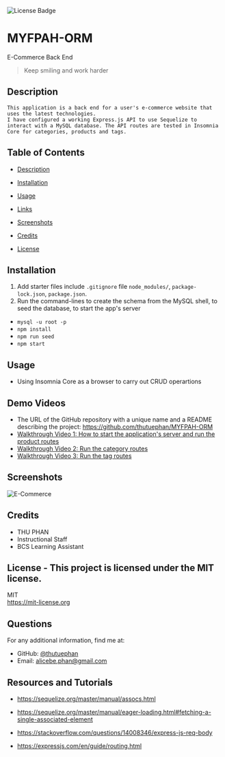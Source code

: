 ![License Badge](https://img.shields.io/badge/license-MIT-green.svg)

# MYFPAH-ORM
E-Commerce Back End
  > Keep smiling and work harder
  
## Description
    This application is a back end for a user's e-commerce website that uses the latest technologies. 
    I have configured a working Express.js API to use Sequelize to interact with a MySQL database. The API routes are tested in Insomnia Core for categories, products and tags.
    
    
    
## Table of Contents
  - [Description](#)
  - [Installation](#installation)
  - [Usage](#usage)
  - [Links](#links)
  - [Screenshots](#screenshots)
  - [Credits](#credits)
  
  - [License](#license)

## Installation
  1. Add starter files include `.gitignore` file `node_modules/`, `package-lock.json`, `package.json`. 
  2. Run the command-lines to create the schema from the MySQL shell, to seed the database, to start the app's server
  - `mysql -u root -p`
  - `npm install`
  - `npm run seed` 
  - `npm start`
  
   

## Usage
* Using Insomnia Core as a browser to carry out CRUD operartions


## Demo Videos
  * The URL of the GitHub repository with a unique name and a README describing the project: https://github.com/thutuephan/MYFPAH-ORM
  * [Walkthrough Video 1: How to start the application's server and run the product routes](https://watch.screencastify.com/v/Z9olinyarX00hPei9Pjg)
  * [Walkthrough Video 2: Run the category routes](https://watch.screencastify.com/v/IKMs1CIQZJad3lSuSpsO)
  * [Walkthrough Video 3: Run the tag routes](https://watch.screencastify.com/v/J8LeQJ4K9Kcp1jFhEjG0)
  

## Screenshots
  ![E-Commerce]()
## Credits
  * THU PHAN  
  * Instructional Staff
  * BCS Learning Assistant
  
## License - This project is licensed under the MIT license.
  MIT
  <br>
  https://mit-license.org
  
    
  
## Questions
  For any additional information, find me at:
  <br>
  * GitHub: [@thutuephan](https://github.com/thutuephan)
  * Email: [alicebe.phan@gmail.com](mailto:alicebe.phan@gmail.com)

## Resources and Tutorials

* https://sequelize.org/master/manual/assocs.html
* https://sequelize.org/master/manual/eager-loading.html#fetching-a-single-associated-element

* https://stackoverflow.com/questions/14008346/express-js-req-body
* https://expressjs.com/en/guide/routing.html